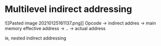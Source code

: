 # Multilevel indirect addressing
![[Pasted image 20210125161137.png]]
Opcode -> indirect addres -> main memory effective address -> .. -> actual address

ie, nested indirect addressing 